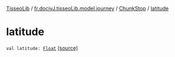 [TisseoLib](../../index.md) / [fr.docjyJ.tisseoLib.model.journey](../index.md) / [ChunkStop](index.md) / [latitude](./latitude.md)

# latitude

`val latitude: `[`Float`](https://kotlinlang.org/api/latest/jvm/stdlib/kotlin/-float/index.html) [(source)](https://github.com/docjyJ/TisseoLib/tree/master/src/main/kotlin/fr/docjyJ/tisseoLib/model/journey/ChunkStop.kt#L9)